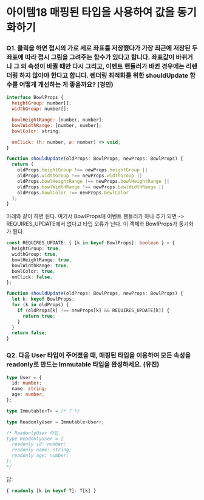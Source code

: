 # 아이템18 매핑된 타입을 사용하여 값을 동기화하기

### Q1. 클릭을 하면 접시의 가로 세로 좌표를 저장했다가 가장 최근에 저장된 두 좌표에 따라 접시 그림을 그려주는 함수가 있다고 합니다. 좌표값이 바뀌거나 그 외 속성이 바뀔 때만 다시 그리고, 이벤트 핸들러가 바뀐 경우에는 리렌더링 하지 않아야 한다고 합니다. 렌더링 최적화를 위한 shouldUpdate 함수를 어떻게 개선하는 게 좋을까요? (경민)

```js
interface BowlProps {
  heightGroup: number[];
  widthGroup: number[];

  bowlHeightRange: [number, number];
  bowlWidthRange: [number, number];
  bowlColor: string;

  onClick: (h: number, w: number) => void;
}

function shouldUpdate(oldProps: BowlProps, newProps: BowlProps) {
  return (
    oldProps.heightGroup !== newProps.heightGroup ||
    oldProps.widthGroup !== newProps.widthGroup ||
    oldProps.bowlHeightRange !== newProps.bowlHeightRange ||
    oldProps.bowlWidthRange !== newProps.bowlWidthRange ||
    oldProps.bowlColor !== newProps.bowlColor
  );
}
```

아래와 같이 하면 된다.
여기서 BowlProps에 이벤트 핸들러가 하나 추가 되면 -> REQUIRES_UPDATE에서 없다고 타입 오류가 난다. 이 객체와 BowlProps가 동기화가 된다.

```ts
const REQUIRES_UPDATE: { [k in keyof BowlProps]: boolean } = {
  heightGroup: true,
  widthGroup: true,
  bowlHeightRange: true,
  bowlWidthRange: true,
  bowlColor: true,
  onClick: false,
};

function shouldUpdate(oldProps: BowlProps, newProps: BowlProps) {
  let k: keyof BowlProps;
  for (k in oldProps) {
    if (oldProps[k] !== newProps[k] && REQUIRES_UPDATE[k]) {
      return true;
    }
  }
  return false;
}
```

### Q2. 다음 User 타입이 주어졌을 때, 매핑된 타입을 이용하여 모든 속성을 readonly로 만드는 Immutable<T> 타입을 완성하세요. (유진)

```ts
type User = {
  id: number;
  name: string;
  age: number;
};

type Immutable<T> = /* ? */

type ReadonlyUser = Immutable<User>;

/* ReadonlyUser 타입
type ReadonlyUser = {
  readonly id: number;
  readonly name: string;
  readonly age: number;
};
*/
```

답:

```ts
{ readonly [k in keyof T]: T[k] }
```
